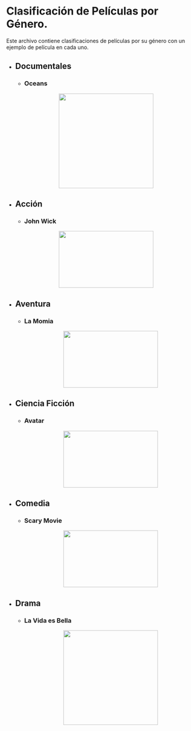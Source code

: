 # Clasificación de Películas por Género.

Este archivo contiene clasificaciones de películas por su género con un ejemplo de película en cada uno.

- ## Documentales
    - ### Oceans
    <p align="center">
        <img src="https://elmarafons.icm.csic.es/wp-content/uploads/2018/07/oceans.jpg" style="height: 250px; width:250px;"/>
    </p>

- ## Acción
    - ### John Wick
    <p align="center">
        <img src="https://as01.epimg.net/epik/imagenes/2019/06/03/portada/1559573314_873311_1559575720_noticia_normal_recorte1.jpg" style="height: 150px; width:250px;"/>
    </p>

- ## Aventura 
  - ### La Momia
    <p align="center">
        <img src="https://hips.hearstapps.com/hmg-prod/images/la-momia-1587374753.jpg" style="height: 150px; width:250px;"/>
    </p>

- ## Ciencia Ficción 
  - ### Avatar
    <p align="center">
        <img src="https://as01.epimg.net/epik/imagenes/2020/02/02/portada/1580662115_444434_1580662430_noticia_normal_recorte1.jpg" style="height: 150px; width:250px;"/>
    </p>


- ## Comedia
  - ### Scary Movie
    <p align="center">
        <img src="https://cdn.hobbyconsolas.com/sites/navi.axelspringer.es/public/media/image/2019/04/scary-movie.jpg?tf=3840x" style="height: 150px; width:250px;"/>
    </p>

- ## Drama
  - ### La Vida es Bella
    <p align="center">
        <img src="https://m.media-amazon.com/images/I/81BKiNVORfL._AC_UF894,1000_QL80_.jpg" style="height: 250px; width:250px;"/>
    </p>

